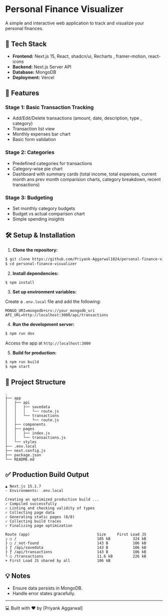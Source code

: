 # Personal Finance Visualizer

A simple and interactive web application to track and visualize your personal finances.

## 🚀 Tech Stack

- **Frontend:** Next.js 15, React, shadcn/ui, Recharts , framer-motion, react-icons
- **Backend:** Next.js Server API
- **Database:** MongoDB
- **Deployment:** Vercel

## 🌟 Features

### Stage 1: Basic Transaction Tracking
- Add/Edit/Delete transactions (amount, date, description, type , category)
- Transaction list view
- Monthly expenses bar chart
- Basic form validation

### Stage 2: Categories
- Predefined categories for transactions
- Category-wise pie chart
- Dashboard with summary cards (total income, total expenses, current month ans prev month comparision charts, category breakdown, recent transactions)

### Stage 3: Budgeting
- Set monthly category budgets
- Budget vs actual comparison chart
- Simple spending insights

## 🛠 Setup & Installation

1. **Clone the repository:**

```bash
$ git clone https://github.com/Priyank-Aggarwal1024/personal-finance-visualizer.git
$ cd personal-finance-visualizer
```

2. **Install dependencies:**

```bash
$ npm install
```

3. **Set up environment variables:**

Create a `.env.local` file and add the following:

```env
MONGO_URI=mongodb+srv://your_mongodb_uri
API_URL=http://localhost:3000/api/transactions
```

4. **Run the development server:**

```bash
$ npm run dev
```

Access the app at `http://localhost:3000`

5. **Build for production:**

```bash
$ npm run build
$ npm start
```

## 📁 Project Structure

```
.
├── app
│   ├── api
│   │   ├── savedata
│   │   │   └── route.js
│   │   └── transactions
│   │       └── route.js
│   ├── components
│   ├── pages
│   │   ├── index.js
│   │   └── transactions.js
│   └── styles
├── .env.local
├── next.config.js
├── package.json
└── README.md
```

## ✅ Production Build Output

```
▲ Next.js 15.1.7
- Environments: .env.local

Creating an optimized production build ...
✓ Compiled successfully
✓ Linting and checking validity of types
✓ Collecting page data    
✓ Generating static pages (8/8)
✓ Collecting build traces    
✓ Finalizing page optimization

Route (app)                              Size     First Load JS
┌ ○ /                                    105 kB          324 kB
├ ○ /_not-found                          143 B           106 kB
├ ƒ /api/savedata                        143 B           106 kB
├ ƒ /api/transactions                    143 B           106 kB
└ ○ /transactions                        11.6 kB         226 kB
+ First Load JS shared by all            106 kB
```

## 💡 Notes

- Ensure data persists in MongoDB.
- Handle error states gracefully.

---

💻 Built with ❤️ by [Priyank Aggarwal] 

